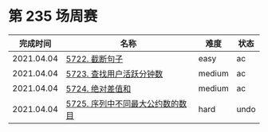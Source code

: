 # 第 235 场周赛

**完成时间**|**名称**|**难度**|**状态**
------------|--------|--------|--------
2021.04.04|[5722. 截断句子](./5722.%20截断句子)|easy|ac
2021.04.04|[5723. 查找用户活跃分钟数](./5723.%20查找用户活跃分钟数)|medium|ac
2021.04.04|[5724. 绝对差值和](./5724.%20绝对差值和)|medium|ac
2021.04.04|[5725. 序列中不同最大公约数的数目](./5725.%20序列中不同最大公约数的数目)|hard|undo
